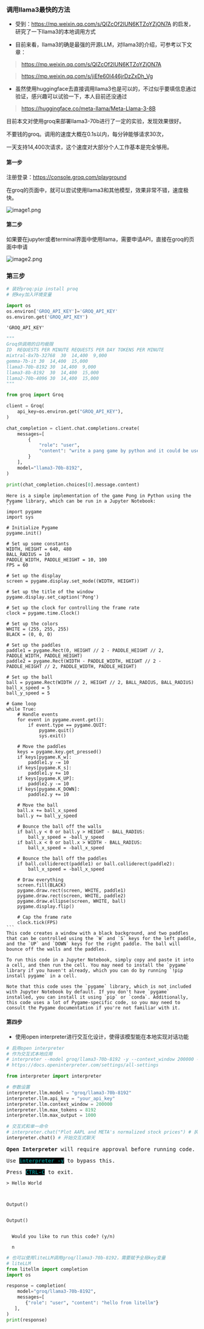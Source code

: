 ### 调用llama3最快的方法

* 受到：https://mp.weixin.qq.com/s/QIZcOf2IUN6KTZoYZjON7A 的启发，研究了一下llama3的本地调用方式

* 目前来看，llama3的确是最强的开源LLM，对llama3的介绍，可参考以下文章：

> https://mp.weixin.qq.com/s/QIZcOf2IUN6KTZoYZjON7A

> https://mp.weixin.qq.com/s/jiEfe60I446jrDzZxDh_Vg

* 虽然使用huggingface去直接调用llama3也是可以的，不过似乎要填信息通过验证，感兴趣可以试验一下，本人目前还没通过

> https://huggingface.co/meta-llama/Meta-Llama-3-8B

目前本文对使用groq来部署llama3-70b进行了一定的实验，发现效果很好。

不要钱的groq。调用的速度大概在0.1s以内，每分钟能够请求30次，

一天支持14,400次请求，这个速度对大部分个人工作基本是完全够用。

#### 第一步

注册登录：https://console.groq.com/playground

在groq的页面中，就可以尝试使用llama3和其他模型，效果非常不错，速度极快。

![image1.png](https://github.com/IanHongruZhang/llama3-groq/blob/main/image1.png)

#### 第二步

如果要在jupyter或者terminal界面中使用llama，需要申请API，直接在groq的页面中申请

![image2.png](https://github.com/IanHongruZhang/llama3-groq/blob/main/image2.png)

### 第三步


```python
# 装好proq:pip install proq
# 把key加入环境变量

import os
os.environ['GROQ_API_KEY']='GROQ_API_KEY'
os.environ.get('GROQ_API_KEY')
```




    'GROQ_API_KEY'




```python
"""
Groq供调用的日均极限
ID	REQUESTS PER MINUTE	REQUESTS PER DAY TOKENS PER MINUTE
mixtral-8x7b-32768	30	14,400	9,000
gemma-7b-it	30	14,400	15,000
llama3-70b-8192	30	14,400	9,000
llama3-8b-8192	30	14,400	15,000
llama2-70b-4096	30	14,400	15,000
"""

from groq import Groq

client = Groq(
    api_key=os.environ.get("GROQ_API_KEY"),
)

chat_completion = client.chat.completions.create(
    messages=[
        {
            "role": "user",
            "content": "write a pang game by python and it could be used in jupyter notebook",
        }
    ],
    model="llama3-70b-8192",
)

print(chat_completion.choices[0].message.content)
```

    Here is a simple implementation of the game Pong in Python using the Pygame library, which can be run in a Jupyter Notebook:
    ```
    import pygame
    import sys
    
    # Initialize Pygame
    pygame.init()
    
    # Set up some constants
    WIDTH, HEIGHT = 640, 480
    BALL_RADIUS = 10
    PADDLE_WIDTH, PADDLE_HEIGHT = 10, 100
    FPS = 60
    
    # Set up the display
    screen = pygame.display.set_mode((WIDTH, HEIGHT))
    
    # Set up the title of the window
    pygame.display.set_caption('Pong')
    
    # Set up the clock for controlling the frame rate
    clock = pygame.time.Clock()
    
    # Set up the colors
    WHITE = (255, 255, 255)
    BLACK = (0, 0, 0)
    
    # Set up the paddles
    paddle1 = pygame.Rect(0, HEIGHT // 2 - PADDLE_HEIGHT // 2, PADDLE_WIDTH, PADDLE_HEIGHT)
    paddle2 = pygame.Rect(WIDTH - PADDLE_WIDTH, HEIGHT // 2 - PADDLE_HEIGHT // 2, PADDLE_WIDTH, PADDLE_HEIGHT)
    
    # Set up the ball
    ball = pygame.Rect(WIDTH // 2, HEIGHT // 2, BALL_RADIUS, BALL_RADIUS)
    ball_x_speed = 5
    ball_y_speed = 5
    
    # Game loop
    while True:
        # Handle events
        for event in pygame.event.get():
            if event.type == pygame.QUIT:
                pygame.quit()
                sys.exit()
    
        # Move the paddles
        keys = pygame.key.get_pressed()
        if keys[pygame.K_w]:
            paddle1.y -= 10
        if keys[pygame.K_s]:
            paddle1.y += 10
        if keys[pygame.K_UP]:
            paddle2.y -= 10
        if keys[pygame.K_DOWN]:
            paddle2.y += 10
    
        # Move the ball
        ball.x += ball_x_speed
        ball.y += ball_y_speed
    
        # Bounce the ball off the walls
        if ball.y < 0 or ball.y > HEIGHT - BALL_RADIUS:
            ball_y_speed = -ball_y_speed
        if ball.x < 0 or ball.x > WIDTH - BALL_RADIUS:
            ball_x_speed = -ball_x_speed
    
        # Bounce the ball off the paddles
        if ball.colliderect(paddle1) or ball.colliderect(paddle2):
            ball_x_speed = -ball_x_speed
    
        # Draw everything
        screen.fill(BLACK)
        pygame.draw.rect(screen, WHITE, paddle1)
        pygame.draw.rect(screen, WHITE, paddle2)
        pygame.draw.ellipse(screen, WHITE, ball)
        pygame.display.flip()
    
        # Cap the frame rate
        clock.tick(FPS)
    ```
    This code creates a window with a black background, and two paddles that can be controlled using the `W` and `S` keys for the left paddle, and the `UP` and `DOWN` keys for the right paddle. The ball will bounce off the walls and the paddles.
    
    To run this code in a Jupyter Notebook, simply copy and paste it into a cell, and then run the cell. You may need to install the `pygame` library if you haven't already, which you can do by running `!pip install pygame` in a cell.
    
    Note that this code uses the `pygame` library, which is not included with Jupyter Notebook by default. If you don't have `pygame` installed, you can install it using `pip` or `conda`. Additionally, this code uses a lot of Pygame-specific code, so you may need to consult the Pygame documentation if you're not familiar with it.


#### 第四步

* 使用open interpreter进行交互化设计，使得该模型能在本地实现对话功能


```python
# 启用open interpreter
# 作为交互式本地应用
# interpreter --model groq/llama3-70b-8192 -y --context_window 200000 --max_tokens 8192 --max_output 8192
# https://docs.openinterpreter.com/settings/all-settings

from interpreter import interpreter

# 参数设置
interpreter.llm.model = "groq/llama3-70b-8192"
interpreter.llm.api_key = "your_api_key"
interpreter.llm.context_window = 200000
interpreter.llm.max_tokens = 8192
interpreter.llm.max_output = 1000

# 交互式和单一命令
# interpreter.chat("Plot AAPL and META's normalized stock prices") # 执行单一命令
interpreter.chat() # 开始交互式聊天
```


<pre style="white-space:pre;overflow-x:auto;line-height:normal;font-family:Menlo,'DejaVu Sans Mono',consolas,'Courier New',monospace"><span style="font-weight: bold">Open Interpreter</span> will require approval before running code.                                                        
</pre>



    



<pre style="white-space:pre;overflow-x:auto;line-height:normal;font-family:Menlo,'DejaVu Sans Mono',consolas,'Courier New',monospace">Use <span style="color: #008080; text-decoration-color: #008080; background-color: #000000; font-weight: bold">interpreter -y</span> to bypass this.                                                                                 
</pre>



    



<pre style="white-space:pre;overflow-x:auto;line-height:normal;font-family:Menlo,'DejaVu Sans Mono',consolas,'Courier New',monospace">Press <span style="color: #008080; text-decoration-color: #008080; background-color: #000000; font-weight: bold">CTRL-C</span> to exit.                                                                                              
</pre>



    
    > Hello World



    Output()



<pre style="white-space:pre;overflow-x:auto;line-height:normal;font-family:Menlo,'DejaVu Sans Mono',consolas,'Courier New',monospace"></pre>




    Output()



<pre style="white-space:pre;overflow-x:auto;line-height:normal;font-family:Menlo,'DejaVu Sans Mono',consolas,'Courier New',monospace"></pre>



      Would you like to run this code? (y/n)
    
      n
    



```python
# 也可以使用liteLLM调用groq/llama3-70b-8192，需要赋予全局key变量
# liteLLM
from litellm import completion
import os

response = completion(
    model="groq/llama3-70b-8192", 
    messages=[
       {"role": "user", "content": "hello from litellm"}
   ],
)
print(response)
```


```python

```
